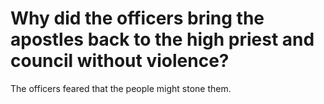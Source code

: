 # Why did the officers bring the apostles back to the high priest and council without violence?

The officers feared that the people might stone them.

